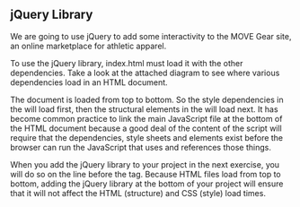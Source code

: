 ## jQuery Library

We are going to use jQuery to add some interactivity to the MOVE Gear site, an online marketplace for athletic apparel.

To use the jQuery library, index.html must load it with the other dependencies. Take a look at the attached diagram to see where various dependencies load in an HTML document.

The document is loaded from top to bottom. So the style dependencies in the <head> will load first, then the structural elements in the <body> will load next. It has become common practice to link the main JavaScript file at the bottom of the HTML document because a good deal of the content of the script will require that the dependencies, style sheets and elements exist before the browser can run the JavaScript that uses and references those things.

When you add the jQuery library to your project in the next exercise, you will do so on the line before the </body> tag. Because HTML files load from top to bottom, adding the jQuery library at the bottom of your project will ensure that it will not affect the HTML (structure) and CSS (style) load times.
